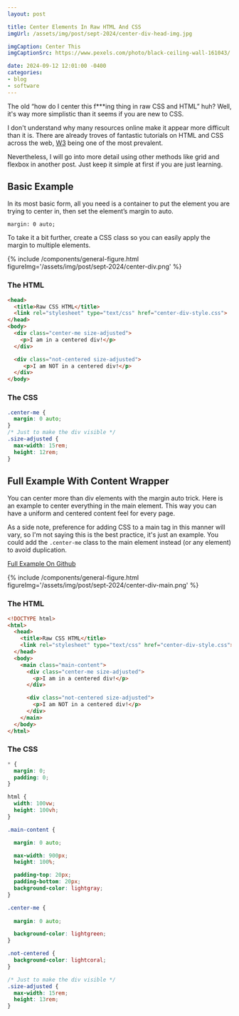 ```yaml
---
layout: post

title: Center Elements In Raw HTML And CSS
imgUrl: /assets/img/post/sept-2024/center-div-head-img.jpg

imgCaption: Center This
imgCaptionSrc: https://www.pexels.com/photo/black-ceiling-wall-161043/

date: 2024-09-12 12:01:00 -0400
categories:
- blog
- software
---
```

The old “how do I center this f***ing thing in raw CSS and HTML” huh? Well, it's way more simplistic than it seems if you are new to CSS.

I don't understand why many resources online make it appear more difficult than it is. There are already troves of fantastic tutorials on HTML and CSS across the web, [W3](https://www.w3schools.com/css/default.asp) being one of the most prevalent.

Nevertheless, I will go into more detail using other methods like grid and flexbox in another post. Just keep it simple at first if you are just learning.

## Basic Example

In its most basic form, all you need is a container to put the element you are trying to center in, then set the element’s margin to auto.

`margin: 0 auto;`

To take it a bit further, create a CSS class so you can easily apply the margin to multiple elements.

{% include /components/general-figure.html figureImg='/assets/img/post/sept-2024/center-div.png' %}

### The HTML
```html
<head>
  <title>Raw CSS HTML</title>
  <link rel="stylesheet" type="text/css" href="center-div-style.css">
</head>
<body>
  <div class="center-me size-adjusted">
    <p>I am in a centered div!</p>
  </div>

  <div class="not-centered size-adjusted">
     <p>I am NOT in a centered div!</p>
  </div>
</body>
```

### The CSS
```css
.center-me {
  margin: 0 auto;
}
/* Just to make the div visible */
.size-adjusted {
  max-width: 15rem;
  height: 12rem;
}
```

## Full Example With Content Wrapper

You can center more than div elements with the margin auto trick. Here is an example to center everything in the main element. This way you can have a uniform and centered content feel for every page.

As a side note, preference for adding CSS to a main tag in this manner will vary, so I'm not saying this is the best practice, it's just an example. You could add the `.center-me` class to the main element instead (or any element) to avoid duplication.

<a href="https://github.com/MaliwanDynamics/center-div">Full Example On Github</a>

{% include /components/general-figure.html figureImg='/assets/img/post/sept-2024/center-div-main.png' %}

### The HTML
```html
<!DOCTYPE html>
<html>
  <head>
    <title>Raw CSS HTML</title>
    <link rel="stylesheet" type="text/css" href="center-div-style.css">
  </head>
  <body>
    <main class="main-content">
      <div class="center-me size-adjusted">
        <p>I am in a centered div!</p>
      </div>

      <div class="not-centered size-adjusted">
        <p>I am NOT in a centered div!</p>
      </div>
    </main>
  </body>
</html>
```

### The CSS
```css
* {
  margin: 0;
  padding: 0;
}

html {
  width: 100vw;
  height: 100vh;
}

.main-content {

  margin: 0 auto;

  max-width: 900px;
  height: 100%;

  padding-top: 20px;
  padding-bottom: 20px;
  background-color: lightgray;
}

.center-me {
    
  margin: 0 auto;

  background-color: lightgreen;
}

.not-centered {
  background-color: lightcoral;
}

/* Just to make the div visible */
.size-adjusted {
  max-width: 15rem;
  height: 13rem;
}
```
